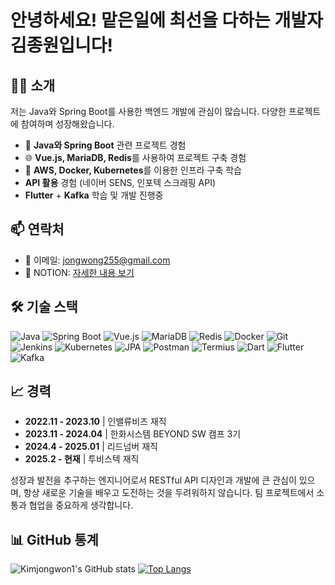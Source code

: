 # 안녕하세요! 맡은일에 최선을 다하는 개발자 김종원입니다!

## 👨‍💻 소개
저는 Java와 Spring Boot를 사용한 백엔드 개발에 관심이 많습니다. 다양한 프로젝트에 참여하며 성장해왔습니다.

- 💼 **Java와 Spring Boot** 관련 프로젝트 경험
- 🌐 **Vue.js, MariaDB, Redis**를 사용하여 프로젝트 구축 경험
- 🚀 **AWS, Docker, Kubernetes**를 이용한 인프라 구축 학습
-  **API 활용** 경험 (네이버 SENS, 인포텍 스크래핑 API)
-  **Flutter** + **Kafka** 학습 및 개발 진행중
## 📫 연락처
- 📧 이메일: [jongwong255@gmail.com](mailto:jongwong255@gmail.com)
- 🔗 NOTION: [자세한 내용 보기](https://carbonated-nail-f1f.notion.site/272e5e9b242b4282a7fe911064e78a55?pvs=4)

## 🛠 기술 스택

![Java](https://img.shields.io/badge/Java-007396?style=for-the-badge&logo=java&logoColor=white)
![Spring Boot](https://img.shields.io/badge/Spring_Boot-6DB33F?style=for-the-badge&logo=spring-boot&logoColor=white)
![Vue.js](https://img.shields.io/badge/Vue.js-4FC08D?style=for-the-badge&logo=vue.js&logoColor=white)
![MariaDB](https://img.shields.io/badge/MariaDB-003545?style=for-the-badge&logo=mariadb&logoColor=white)
![Redis](https://img.shields.io/badge/Redis-DC382D?style=for-the-badge&logo=redis&logoColor=white)
![Docker](https://img.shields.io/badge/Docker-2496ED?style=for-the-badge&logo=docker&logoColor=white)
![Git](https://img.shields.io/badge/Git-F05032?style=for-the-badge&logo=git&logoColor=white)
![Jenkins](https://img.shields.io/badge/Jenkins-D24939?style=for-the-badge&logo=jenkins&logoColor=white)
![Kubernetes](https://img.shields.io/badge/Kubernetes-326CE5?style=for-the-badge&logo=kubernetes&logoColor=white)
![JPA](https://img.shields.io/badge/JPA-007396?style=for-the-badge&logo=java&logoColor=white)
![Postman](https://img.shields.io/badge/Postman-FF6C37?style=for-the-badge&logo=postman&logoColor=white)
![Termius](https://img.shields.io/badge/Termius-000000?style=for-the-badge&logo=termius&logoColor=white)
![Dart](https://img.shields.io/badge/Dart-0175C2?style=for-the-badge&logo=dart&logoColor=white)
![Flutter](https://img.shields.io/badge/Flutter-02569B?style=for-the-badge&logo=flutter&logoColor=white)
![Kafka](https://img.shields.io/badge/Apache%20Kafka-231F20?style=for-the-badge&logo=apachekafka&logoColor=white)


## 📈 경력

- **2022.11 - 2023.10** | 인밸류비즈 재직
- **2023.11 - 2024.04** | 한화시스템 BEYOND SW 캠프 3기
- **2024.4  - 2025.01** | 리드넘버 재직
- **2025.2  - 현재** | 투비스텍 재직

성장과 발전을 추구하는 엔지니어로서 RESTful API 디자인과 개발에 큰 관심이 있으며, 항상 새로운 기술을 배우고 도전하는 것을 두려워하지 않습니다. 팀 프로젝트에서 소통과 협업을 중요하게 생각합니다.

## 📊 GitHub 통계

![Kimjongwon1's GitHub stats](https://github-readme-stats.vercel.app/api?username=Kimjongwon1&count_private=true&show_icons=true&theme=default)
[![Top Langs](https://github-readme-stats.vercel.app/api/top-langs/?username=Kimjongwon1&layout=compact)](https://github.com/anuraghazra/github-readme-stats)
